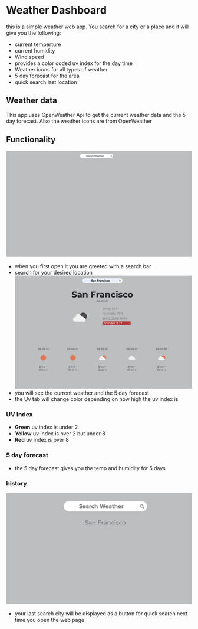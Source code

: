 
# Weather Dashboard 
this is a simple weather web app. You search for a city or a place and it will give you the following: 
* current temperture 
* current humidity 
* Wind speed
* provides a color coded uv index for the day time
* Weather icons for all types of weather 
* 5 day forecast for the area 
* quick search last location 

## Weather data 
This app uses OpenWeather Api to get the current weather data and the 5 day forecast. Also the weather icons are from OpenWeather

## Functionality
![](./Readme/images/first-open.png)
* when you first open it you are greeted with a search bar 
* search for your desired location 
![](./Readme/images/main.png)
* you will see the current weather and the 5 day forecast 
* the Uv tab will change color depending on how high the uv index is
### UV Index
* **Green** uv index is under 2 
* **Yellow** uv index is over 2 but under 8
* **Red** uv index is over 8 
### 5 day forecast 
* the 5 day forecast gives you the temp and humidity for 5 days 
### history 
![](./Readme/images/history.png)
* your last search city will be displayed as a button for quick search next time you open the web page 

